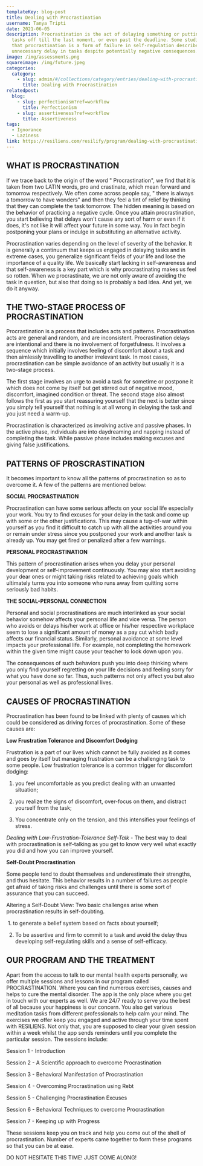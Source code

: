 ```yaml
---
templateKey: blog-post
title: Dealing with Procrastination
username: Tanya Tripti
date: 2021-06-05
description: Procrastination is the act of delaying something or putting the
  tasks off till the last moment, or even past the deadline. Some studies show
  that procrastination is a form of failure in self-regulation described by
  unnecessary delay in tasks despite potentially negative consequences.
image: /img/assessments.png
squareimage: /img/future.jpeg
categories:
  category:
    - slug: admin/#/collections/category/entries/dealing-with-procrastination
      title: Dealing with Procrastination
relatedpost:
  blog:
    - slug: perfectionism?ref=workflow
      title: Perfectionism
    - slug: assertiveness?ref=workflow
      title: Assertiveness
tags:
  - Ignorance
  - Laziness
link: https://resiliens.com/resilify/program/dealing-with-procrastination
---
```

<!--StartFragment-->

## **WHAT IS PROCRASTINATION**

If we trace back to the origin of the word " Procrastination", we find that it is taken from two LATIN words, pro and crastinate, which mean forward and tomorrow respectively. We often come across people say, " there is always a tomorrow to have wonders" and then they feel a tint of relief by thinking that they can complete the task tomorrow. The hidden meaning is based on the behavior of practicing a negative cycle. Once you attain procrastination, you start believing that delays won't cause any sort of harm or even if it does, it's not like it will affect your future in some way. You in fact begin postponing your plans or indulge in substituting an alternative activity.

Procrastination varies depending on the level of severity of the behavior. It is generally a continuum that keeps us  engaged in delaying tasks and in extreme cases, you generalize significant fields of your life and lose the importance of a quality life. We basically start lacking in self-awareness and that self-awareness is a key part which is why procrastinating makes us feel so rotten. When we procrastinate, we are not only aware of avoiding the task in question, but also that doing so is probably a bad idea. And yet, we do it anyway.

## **THE TWO-STAGE PROCESS OF PROCRASTINATION**

Procrastination is a process that includes acts and patterns. Procrastination acts are general and random, and are inconsistent. Procrastination delays are intentional and there is no involvement of forgetfulness. It involves a sequence which initially involves feeling of discomfort about a task and then aimlessly travelling to another irrelevant task. In most cases, procrastination can be simple avoidance of an activity but usually it is a two-stage process.

The first stage involves an urge to avoid a task for sometime or postpone it which does not come by itself but get stirred out of negative mood, discomfort, imagined condition or threat. The second stage also almost follows the first as you start reassuring yourself that the next is better since you simply tell yourself that nothing is at all wrong in delaying the task and you just need a warm-up.

Procrastination is characterized as involving active and passive phases. In the active phase, individuals are into daydreaming and napping instead of completing the task. While passive phase includes making excuses and giving false justifications.

## **PATTERNS OF PROSCRASTINATION**

It becomes important to know all the patterns of procrastination so as to overcome it. A few of the patterns are mentioned below:

**SOCIAL PROCRASTINATION**

Procrastination can have some serious affects on your social life especially your work. You try to find excuses for your delay in the task and come up with some or the other justifications. This may cause a tug-of-war within yourself as you find it difficult to catch up with all the activities around you or remain under stress since you postponed your work and another task is already up. You may get fired or penalized after a few warnings.

**PERSONAL PROCRASTINATION**

This pattern of procrastination arises when you delay your personal development or self-improvement continuously. You may also start avoiding your dear ones or might taking risks related to achieving goals which ultimately turns you into someone who runs away from quitting some seriously bad habits.

**THE SOCIAL-PERSONAL CONNECTION**

Personal and social procrastinations are much interlinked as your social behavior somehow affects your personal life and vice versa. The person who avoids or delays his/her work at office or his/her respective workplace seem to lose a significant amount of money as a pay cut which badly affects our financial status. Similarly, personal avoidance at some level impacts your professional life. For example, not completing the homework within the given time might cause your teacher to look down upon you.

The consequences of such behaviors push you into deep thinking where you only find yourself regretting on your life decisions and feeling sorry for what you have done so far. Thus, such patterns not only affect you but also your personal as well as professional lives.

## **CAUSES OF PROCRASTINATION**

Procrastination has been found to be linked with plenty of causes which could be considered as driving forces of procrastination. Some of these causes are:

**Low Frustration Tolerance and Discomfort Dodging**

Frustration is a part of our lives which cannot be fully avoided as it comes and goes by itself but managing frustration can be a challenging task to some people. Low frustration tolerance is a common trigger for discomfort dodging:

 1. you feel uncomfortable as you predict dealing with an unwanted situation;

 2. you realize the signs of discomfort, over-focus on them, and distract yourself from the task;

 3. You concentrate only on the tension, and this intensifies your feelings of stress.

*Dealing with Low-Frustration-Tolerance Self-Talk -* The best way to deal with procrastination is self-talking as you get to know very well what exactly you did and how you can improve yourself.



**Self-Doubt Procrastination** 

Some people tend to doubt themselves and underestimate their strengths, and thus hesitate. This behavior results in a number of failures as people get afraid of taking risks and challenges until there is some sort of assurance that you can succeed.

Altering a Self-Doubt View: Two basic challenges arise when procrastination results in self-doubting.

 1. to generate a belief system based on facts about yourself;

 2. To be assertive and firm to commit to a task and avoid the delay thus developing self-regulating skills and a sense of self-efficacy.

## **OUR PROGRAM AND THE TREATMENT**

Apart from the access to talk to our mental health experts personally, we offer multiple sessions and lessons in our program called PROCRASTINATION. Where you can find numerous exercises, causes and helps to cure the mental disorder. The app is the only place where you get in touch with our experts as well. We are 24/7 ready to serve you the best of all because your happiness is our concern. You also get various meditation tasks from different professionals to help calm your mind. The exercises we offer keep you engaged and active through your time spent with RESILIENS. Not only that, you are supposed to clear your given session within a week whilst the app sends reminders until you complete the particular session. The sessions include:

Session 1 - Introduction

Session 2 - A Scientific approach to overcome Procrastination

Session 3 - Behavioral Manifestation of Procrastination

Session 4 - Overcoming Procrastination using Rebt

Session 5 - Challenging Procrastination Excuses

Session 6 - Behavioral Techniques to overcome Procrastination

Session 7 - Keeping up with Progress

These sessions keep you on track and help you come out of the shell of procrastination. Number of experts came together to form these programs so that you can be at ease.

DO NOT HESITATE THIS TIME! JUST COME ALONG!

<!--EndFragment-->